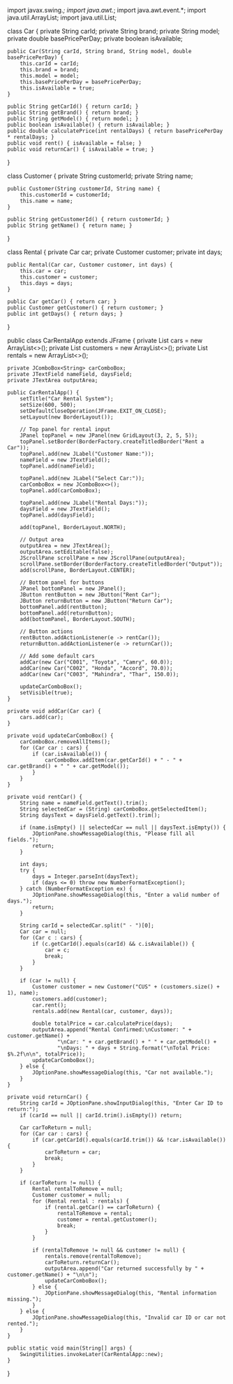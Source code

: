 import javax.swing.*;
import java.awt.*;
import java.awt.event.*;
import java.util.ArrayList;
import java.util.List;

class Car {
    private String carId;
    private String brand;
    private String model;
    private double basePricePerDay;
    private boolean isAvailable;

    public Car(String carId, String brand, String model, double basePricePerDay) {
        this.carId = carId;
        this.brand = brand;
        this.model = model;
        this.basePricePerDay = basePricePerDay;
        this.isAvailable = true;
    }

    public String getCarId() { return carId; }
    public String getBrand() { return brand; }
    public String getModel() { return model; }
    public boolean isAvailable() { return isAvailable; }
    public double calculatePrice(int rentalDays) { return basePricePerDay * rentalDays; }
    public void rent() { isAvailable = false; }
    public void returnCar() { isAvailable = true; }
}

class Customer {
    private String customerId;
    private String name;

    public Customer(String customerId, String name) {
        this.customerId = customerId;
        this.name = name;
    }

    public String getCustomerId() { return customerId; }
    public String getName() { return name; }
}

class Rental {
    private Car car;
    private Customer customer;
    private int days;

    public Rental(Car car, Customer customer, int days) {
        this.car = car;
        this.customer = customer;
        this.days = days;
    }

    public Car getCar() { return car; }
    public Customer getCustomer() { return customer; }
    public int getDays() { return days; }
}

public class CarRentalApp extends JFrame {
    private List<Car> cars = new ArrayList<>();
    private List<Customer> customers = new ArrayList<>();
    private List<Rental> rentals = new ArrayList<>();

    private JComboBox<String> carComboBox;
    private JTextField nameField, daysField;
    private JTextArea outputArea;

    public CarRentalApp() {
        setTitle("Car Rental System");
        setSize(600, 500);
        setDefaultCloseOperation(JFrame.EXIT_ON_CLOSE);
        setLayout(new BorderLayout());

        // Top panel for rental input
        JPanel topPanel = new JPanel(new GridLayout(3, 2, 5, 5));
        topPanel.setBorder(BorderFactory.createTitledBorder("Rent a Car"));
        topPanel.add(new JLabel("Customer Name:"));
        nameField = new JTextField();
        topPanel.add(nameField);

        topPanel.add(new JLabel("Select Car:"));
        carComboBox = new JComboBox<>();
        topPanel.add(carComboBox);

        topPanel.add(new JLabel("Rental Days:"));
        daysField = new JTextField();
        topPanel.add(daysField);

        add(topPanel, BorderLayout.NORTH);

        // Output area
        outputArea = new JTextArea();
        outputArea.setEditable(false);
        JScrollPane scrollPane = new JScrollPane(outputArea);
        scrollPane.setBorder(BorderFactory.createTitledBorder("Output"));
        add(scrollPane, BorderLayout.CENTER);

        // Bottom panel for buttons
        JPanel bottomPanel = new JPanel();
        JButton rentButton = new JButton("Rent Car");
        JButton returnButton = new JButton("Return Car");
        bottomPanel.add(rentButton);
        bottomPanel.add(returnButton);
        add(bottomPanel, BorderLayout.SOUTH);

        // Button actions
        rentButton.addActionListener(e -> rentCar());
        returnButton.addActionListener(e -> returnCar());

        // Add some default cars
        addCar(new Car("C001", "Toyota", "Camry", 60.0));
        addCar(new Car("C002", "Honda", "Accord", 70.0));
        addCar(new Car("C003", "Mahindra", "Thar", 150.0));

        updateCarComboBox();
        setVisible(true);
    }

    private void addCar(Car car) {
        cars.add(car);
    }

    private void updateCarComboBox() {
        carComboBox.removeAllItems();
        for (Car car : cars) {
            if (car.isAvailable()) {
                carComboBox.addItem(car.getCarId() + " - " + car.getBrand() + " " + car.getModel());
            }
        }
    }

    private void rentCar() {
        String name = nameField.getText().trim();
        String selectedCar = (String) carComboBox.getSelectedItem();
        String daysText = daysField.getText().trim();

        if (name.isEmpty() || selectedCar == null || daysText.isEmpty()) {
            JOptionPane.showMessageDialog(this, "Please fill all fields.");
            return;
        }

        int days;
        try {
            days = Integer.parseInt(daysText);
            if (days <= 0) throw new NumberFormatException();
        } catch (NumberFormatException ex) {
            JOptionPane.showMessageDialog(this, "Enter a valid number of days.");
            return;
        }

        String carId = selectedCar.split(" - ")[0];
        Car car = null;
        for (Car c : cars) {
            if (c.getCarId().equals(carId) && c.isAvailable()) {
                car = c;
                break;
            }
        }

        if (car != null) {
            Customer customer = new Customer("CUS" + (customers.size() + 1), name);
            customers.add(customer);
            car.rent();
            rentals.add(new Rental(car, customer, days));

            double totalPrice = car.calculatePrice(days);
            outputArea.append("Rental Confirmed:\nCustomer: " + customer.getName() +
                    "\nCar: " + car.getBrand() + " " + car.getModel() +
                    "\nDays: " + days + String.format("\nTotal Price: $%.2f\n\n", totalPrice));
            updateCarComboBox();
        } else {
            JOptionPane.showMessageDialog(this, "Car not available.");
        }
    }

    private void returnCar() {
        String carId = JOptionPane.showInputDialog(this, "Enter Car ID to return:");
        if (carId == null || carId.trim().isEmpty()) return;

        Car carToReturn = null;
        for (Car car : cars) {
            if (car.getCarId().equals(carId.trim()) && !car.isAvailable()) {
                carToReturn = car;
                break;
            }
        }

        if (carToReturn != null) {
            Rental rentalToRemove = null;
            Customer customer = null;
            for (Rental rental : rentals) {
                if (rental.getCar() == carToReturn) {
                    rentalToRemove = rental;
                    customer = rental.getCustomer();
                    break;
                }
            }

            if (rentalToRemove != null && customer != null) {
                rentals.remove(rentalToRemove);
                carToReturn.returnCar();
                outputArea.append("Car returned successfully by " + customer.getName() + "\n\n");
                updateCarComboBox();
            } else {
                JOptionPane.showMessageDialog(this, "Rental information missing.");
            }
        } else {
            JOptionPane.showMessageDialog(this, "Invalid car ID or car not rented.");
        }
    }

    public static void main(String[] args) {
        SwingUtilities.invokeLater(CarRentalApp::new);
    }
}

